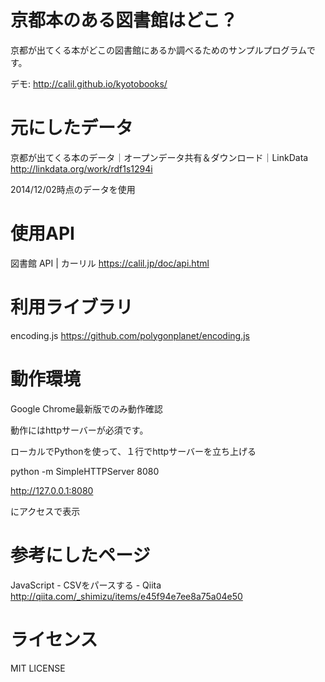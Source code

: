 # 京都本のある図書館はどこ？

京都が出てくる本がどこの図書館にあるか調べるためのサンプルプログラムです。

デモ: http://calil.github.io/kyotobooks/

# 元にしたデータ

京都が出てくる本のデータ｜オープンデータ共有＆ダウンロード｜LinkData
http://linkdata.org/work/rdf1s1294i

2014/12/02時点のデータを使用

# 使用API

図書館 API | カーリル
https://calil.jp/doc/api.html

# 利用ライブラリ

encoding.js
https://github.com/polygonplanet/encoding.js


# 動作環境

Google Chrome最新版でのみ動作確認

動作にはhttpサーバーが必須です。

ローカルでPythonを使って、１行でhttpサーバーを立ち上げる

python -m SimpleHTTPServer 8080

http://127.0.0.1:8080

にアクセスで表示


# 参考にしたページ

JavaScript - CSVをパースする - Qiita
http://qiita.com/_shimizu/items/e45f94e7ee8a75a04e50


# ライセンス

MIT LICENSE
